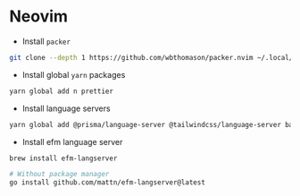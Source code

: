 # Neovim

- Install `packer`

```sh
git clone --depth 1 https://github.com/wbthomason/packer.nvim ~/.local/share/nvim/site/pack/packer/start/packer.nvim
```

- Install global `yarn` packages

```sh
yarn global add n prettier
```

- Install language servers

```sh
yarn global add @prisma/language-server @tailwindcss/language-server bash-language-server typescript-language-server vscode-langservers-extracted yaml-language-server
```

- Install efm language server

```sh
brew install efm-langserver
```

```sh
# Without package manager
go install github.com/mattn/efm-langserver@latest
```
